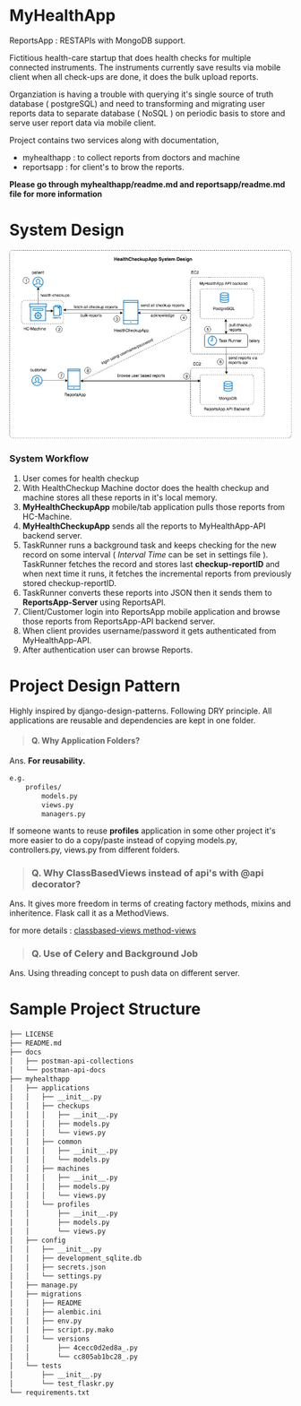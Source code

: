 # MyHealthApp

ReportsApp : RESTAPIs with MongoDB support.

Fictitious health-care startup that does health checks for multiple connected instruments. The instruments currently save results via mobile client when all check-ups are done, it does the bulk upload reports.

Organziation is having a trouble with querying it's single source of truth database ( postgreSQL) and need to transforming and migrating user reports data to separate database ( NoSQL ) on periodic basis to store and serve user report data via mobile client.

Project contains two services along with documentation,
- myhealthapp : to collect reports from doctors and machine
- reportsapp : for client's to brow the reports.

**Please go through myhealthapp/readme.md and reportsapp/readme.md file for more information**

# System Design

![alt system-design](https://github.com/codetarsier/MyHealthApp/blob/7ae896aba01040c8a575c4477f604dcdae62159d/docs/healthcheckup-system-design.jpg?raw=true)

### System Workflow
1. User comes for health checkup
2. With HealthCheckup Machine doctor does the health checkup and machine stores all these reports in it's local memory.
3. **MyHealthCheckupApp** mobile/tab application pulls those reports from HC-Machine.
4. **MyHealthCheckupApp** sends all the reports to MyHealthApp-API backend server.
5. TaskRunner runs a background task and keeps checking for the new record on some interval ( *Interval Time* can be set in settings file ). TaskRunner fetches the record and stores last **checkup-reportID** and when next time it runs, it fetches the incremental reports from previously stored checkup-reportID.
6. TaskRunner converts these reports into JSON then it sends them to **ReportsApp-Server** using ReportsAPI. 
7. Client/Customer login into ReportsApp mobile application and browse those reports from ReportsApp-API backend server.
8. When client provides username/password it gets authenticated from MyHealthApp-API.
9. After authentication user can browse Reports.

# Project Design Pattern

Highly inspired by django-design-patterns.
Following DRY principle. All applications are reusable and dependencies are kept in one folder. 

> #### Q. Why Application Folders?

Ans. **For reusability.**

```
e.g.
    profiles/
        models.py
        views.py
        managers.py     
```
If someone wants to reuse **profiles** application in some other project it's more easier to do a copy/paste instead of copying models.py, controllers.py, views.py from different folders.

> ### Q. Why ClassBasedViews instead of api's with @api decorator?

Ans. It gives more freedom in terms of creating factory methods, mixins and inheritence. Flask call it as a MethodViews.

for more details : [classbased-views method-views](http://flask.pocoo.org/docs/0.12/views/#method-views-for-apis)

> ### Q. Use of Celery and Background Job
Ans. Using threading concept to push data on different server.

# Sample Project Structure

```
├── LICENSE
├── README.md
├── docs
│   ├── postman-api-collections
│   └── postman-api-docs
├── myhealthapp
│   ├── applications
│   │   ├── __init__.py
│   │   ├── checkups
│   │   │   ├── __init__.py
│   │   │   ├── models.py
│   │   │   └── views.py
│   │   ├── common
│   │   │   ├── __init__.py
│   │   │   └── models.py
│   │   ├── machines
│   │   │   ├── __init__.py
│   │   │   ├── models.py
│   │   │   └── views.py
│   │   └── profiles
│   │       ├── __init__.py
│   │       ├── models.py
│   │       └── views.py
│   ├── config
│   │   ├── __init__.py
│   │   ├── development_sqlite.db
│   │   ├── secrets.json
│   │   └── settings.py
│   ├── manage.py
│   ├── migrations
│   │   ├── README
│   │   ├── alembic.ini
│   │   ├── env.py
│   │   ├── script.py.mako
│   │   └── versions
│   │       ├── 4cecc0d2ed8a_.py
│   │       └── cc805ab1bc28_.py
│   └── tests
│       ├── __init__.py
│       └── test_flaskr.py
└── requirements.txt
```
